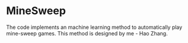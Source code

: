 # MineSweep
The code implements an machine learning method to automatically play mine-sweep games.
This method is designed by me - Hao Zhang.
